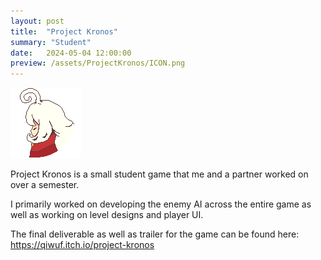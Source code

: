 ```yaml
---
layout: post
title:  "Project Kronos"
summary: "Student"
date:   2024-05-04 12:00:00
preview: /assets/ProjectKronos/ICON.png
---
```


![Picture 1](/assets/ICON.png)

Project Kronos is a small student game that me and a partner worked on over a semester. 

I primarily worked on developing the enemy AI across the entire game as well as working on level designs and player UI.

The final deliverable as well as trailer for the game can be found here:
https://qiwuf.itch.io/project-kronos
